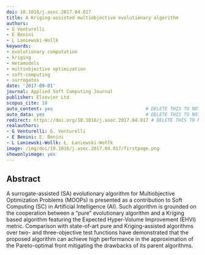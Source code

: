 ```yaml
---
doi: 10.1016/j.asoc.2017.04.017
title: A Kriging-assisted multiobjective evolutionary algorithm
authors:
- G Venturelli
- E Benini
- L Laniewski-Wollk
keywords:
- evolutionary computation
- kriging
- metamodels
- multiobjective optimization
- soft-computing
- surrogates
date: '2017-09-01'
journal: Applied Soft Computing Journal
publisher: Elsevier Ltd
scopus_cite: 18
auto_content: yes                                  # DELETE THIS TO NOT AUTO GENERATE CONTENT
auto_data: yes                                     # DELETE THIS TO NOT AUTO GENERATE METADATA
redirect: https://doi.org/10.1016/j.asoc.2017.04.017 # DELETE THIS TO NOT REDIRECT
realauthors:
- G Venturelli: G. Venturelli
- E Benini: E. Benini
- L Laniewski-Wollk: Ł. Łaniewski-Wołłk
image: /img/doi/10.1016/j.asoc.2017.04.017/firstpage.png
showonlyimage: yes
---
```



## Abstract
A surrogate-assisted (SA) evolutionary algorithm for Multiobjective Optimization Problems (MOOPs) is presented as a contribution to Soft Computing (SC) in Artificial Intelligence (AI). Such algorithm is grounded on the cooperation between a “pure” evolutionary algorithm and a Kriging based algorithm featuring the Expected Hyper-Volume Improvement (EHVI) metric. Comparison with state-of-art pure and Kriging-assisted algorithms over two- and three-objective test functions have demonstrated that the proposed algorithm can achieve high performance in the approximation of the Pareto-optimal front mitigating the drawbacks of its parent algorithms.

